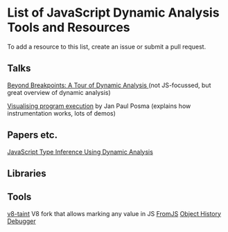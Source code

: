 # List of JavaScript Dynamic Analysis Tools and Resources

To add a resource to this list, create an issue or submit a pull request.

## Talks

[Beyond Breakpoints: A Tour of Dynamic Analysis
](https://www.infoq.com/presentations/dynamic-analysis-tools) (not JS-focussed, but great overview of dynamic analysis)

[Visualising program execution](https://www.youtube.com/watch?v=Ml6Dp3F4Inc) by Jan Paul Posma (explains how instrumentation works, lots of demos)

## Papers etc.

[JavaScript Type Inference Using Dynamic Analysis](http://cs.au.dk/fileadmin/site_files/cs/Masters_and_diplomas/MortenPassowOdgaard.pdf)

## Libraries

## Tools

[v8-taint](https://github.com/p-march/v8-taint) V8 fork that allows marking any value in JS
[FromJS](http://www.fromjs.com/) 
[Object History Debugger](https://github.com/mattzeunert/Object-History-Debugger)
